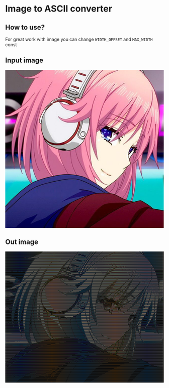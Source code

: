 # Image to ASCII converter

## How to use?

For great work with image you can change `WIDTH_OFFSET` and `MAX_WIDTH` const

## Input image
![Input image](/images/in1.jpg)

## Out image
![Output image](/images/out1.jpg)
